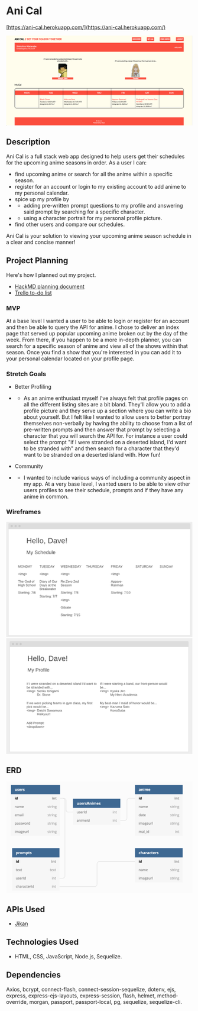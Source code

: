 # Ani Cal
[https://ani-cal.herokuapp.com/](https://ani-cal.herokuapp.com/)

![Screenshot](public/img/screenshot.png)

## Description
Ani Cal is a full stack web app designed to help users get their schedules for the upcoming anime seasons in order. As a user I can: 
- find upcoming anime or search for all the anime within a specific season.
- register for an account or login to my existing account to add anime to my personal calendar.
- spice up my profile by 
- - adding pre-written prompt questions to my profile and answering said prompt by searching for a specific character.
- - using a character portrait for my personal profile picture.
- find other users and compare our schedules.

Ani Cal is your solution to viewing your upcoming anime season schedule in a clear and concise manner!

## Project Planning
Here's how I planned out my project.
- [HackMD planning document](https://hackmd.io/@d4vves/SknikncC8)
- [Trello to-do list](https://trello.com/b/ITN2Calf)

### MVP
At a base level I wanted a user to be able to login or register for an account and then be able to query the API for anime. I chose to deliver an index page that served up popular upcoming anime broken out by the day of the week. From there, if you happen to be a more in-depth planner, you can search for a specific season of anime and view all of the shows within that season. Once you find a show that you're interested in you can add it to your personal calendar located on your profile page.

### Stretch Goals
- Better Profiling
- - As an anime enthusiast myself I've always felt that profile pages on all the different listing sites are a bit bland. They'll allow you to add a profile picture and they serve up a section where you can write a bio about yourself. But I felt like I wanted to allow users to better portray themselves non-verbally by having the ability to choose from a list of pre-written prompts and then answer that prompt by selecting a character that you will search the API for. For instance a user could select the prompt "if I were stranded on a deserted island, I'd want to be stranded with" and then search for a character that they'd want to be stranded on a deserted island with. How fun!

- Community
- - I wanted to include various ways of including a community aspect in my app. At a very base level, I wanted users to be able to view other users profiles to see their schedule, prompts and if they have any anime in common.

### Wireframes
![Wireframe 1](public/img/wire1.png)
![Wireframe 2](public/img/wire2.png)

## ERD
![ERD](public/img/erd.png)

## APIs Used
- [Jikan](https://jikan.moe/)

## Technologies Used
- HTML, CSS, JavaScript, Node.js, Sequelize.

## Dependencies
Axios, bcrypt, connect-flash, connect-session-sequelize, dotenv, ejs, express, express-ejs-layouts, express-session, flash, helmet, method-override, morgan, passport, passport-local, pg, sequelize, sequelize-cli.